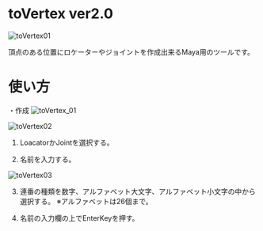 # toVertex ver2.0
![toVertex01](https://user-images.githubusercontent.com/63567522/107171465-38c95a00-6a06-11eb-8ba6-bf978433fafb.png)

頂点のある位置にロケーターやジョイントを作成出来るMaya用のツールです。

# 使い方
・作成
![toVertex_01](https://user-images.githubusercontent.com/63567522/107173113-5dbfcc00-6a0a-11eb-9c1c-b0a63bf4c345.gif)

![toVertex02](https://user-images.githubusercontent.com/63567522/107173370-f9513c80-6a0a-11eb-9b51-16800040ec19.png)

1. LoacatorかJointを選択する。

2. 名前を入力する。

![toVertex03](https://user-images.githubusercontent.com/63567522/107173455-2aca0800-6a0b-11eb-9f37-acdb576154ae.png)

3. 連番の種類を数字、アルファベット大文字、アルファベット小文字の中から選択する。
※アルファベットは26個まで。

2. 名前の入力欄の上でEnterKeyを押す。
